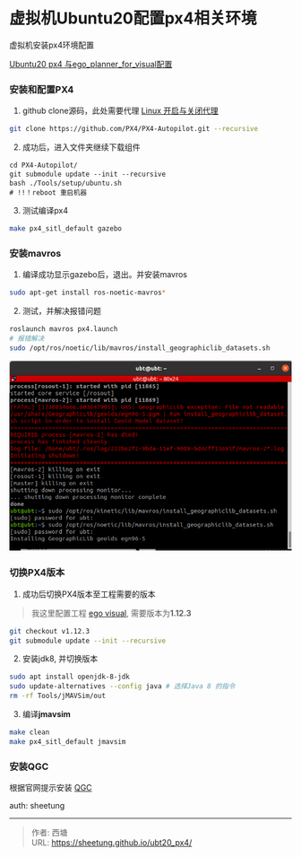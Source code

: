 # 虚拟机Ubuntu20配置px4相关环境

虚拟机安装px4环境配置
<!--more-->

[Ubuntu20 px4 与ego_planner_for_visual配置](Ubuntu20%20px4%20与ego_planner_for_visual配置.md)
### 安装和配置PX4

1. github clone源码，此处需要代理 [Linux 开启与关闭代理](../blog/Linux%20开启与关闭代理.md)
```sh
git clone https://github.com/PX4/PX4-Autopilot.git --recursive
```

2. 成功后，进入文件夹继续下载组件
```
cd PX4-Autopilot/
git submodule update --init --recursive
bash ./Tools/setup/ubuntu.sh
# !!！reboot 重启机器
```

3. 测试编译px4
```sh
make px4_sitl_default gazebo
```

### 安装mavros
1. 编译成功显示gazebo后，退出。并安装mavros
```sh
sudo apt-get install ros-noetic-mavros*
```

2. 测试，并解决报错问题
```sh
roslaunch mavros px4.launch
# 报错解决
sudo /opt/ros/noetic/lib/mavros/install_geographiclib_datasets.sh
```
![](/assets/ubt20_px4/20241106090111521.png)

### 切换PX4版本
1. 成功后切换PX4版本至工程需要的版本
>我这里配置工程 [ego visual](https://gitee.com/gchasing/ego_geometry_control), 需要版本为**1.12.3**
```sh
git checkout v1.12.3
git submodule update --init --recursive
```

2. 安装jdk8, 并切换版本
```sh
sudo apt install openjdk-8-jdk
sudo update-alternatives --config java # 选择Java 8 的指令
rm -rf Tools/jMAVSim/out
```

3. 编译**jmavsim**
```sh
make clean
make px4_sitl_default jmavsim
```

### 安装QGC

根据官网提示安装 [QGC](https://docs.qgroundcontrol.com/master/en/qgc-user-guide/getting_started/download_and_install.html)

auth: sheetung

---

> 作者: 西塘  
> URL: https://sheetung.github.io/ubt20_px4/  

